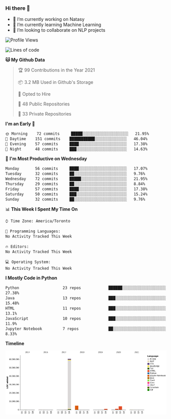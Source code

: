 ### Hi there 👋

<!--
**disooqi/disooqi** is a ✨ _special_ ✨ repository because its `README.md` (this file) appears on your GitHub profile.
-->
- 🔭 I’m currently working on Natasy
- 🌱 I’m currently learning Machine Learning
- 👯 I’m looking to collaborate on NLP projects
<!--
- 🤔 I’m looking for help with ...
- 💬 Ask me about ...
- 📫 How to reach me: http://mohamed.eldesouki.ca
- 😄 Pronouns: ...
- ⚡ Fun fact: ...
-->

<!--START_SECTION:waka-->
![Profile Views](http://img.shields.io/badge/Profile%20Views-0-blue)

![Lines of code](https://img.shields.io/badge/From%20Hello%20World%20I%27ve%20Written-72.5%20million%20lines%20of%20code-blue)

**🐱 My Github Data** 

> 🏆 99 Contributions in the Year 2021
 > 
> 📦 3.2 MB Used in Github's Storage 
 > 
> 💼 Opted to Hire
 > 
> 📜 48 Public Repositories 
 > 
> 🔑 33 Private Repositories  
 > 
**I'm an Early 🐤** 

```text
🌞 Morning    72 commits     █████░░░░░░░░░░░░░░░░░░░░   21.95% 
🌆 Daytime    151 commits    ███████████░░░░░░░░░░░░░░   46.04% 
🌃 Evening    57 commits     ████░░░░░░░░░░░░░░░░░░░░░   17.38% 
🌙 Night      48 commits     ███░░░░░░░░░░░░░░░░░░░░░░   14.63%

```
📅 **I'm Most Productive on Wednesday** 

```text
Monday       56 commits     ████░░░░░░░░░░░░░░░░░░░░░   17.07% 
Tuesday      32 commits     ██░░░░░░░░░░░░░░░░░░░░░░░   9.76% 
Wednesday    72 commits     █████░░░░░░░░░░░░░░░░░░░░   21.95% 
Thursday     29 commits     ██░░░░░░░░░░░░░░░░░░░░░░░   8.84% 
Friday       57 commits     ████░░░░░░░░░░░░░░░░░░░░░   17.38% 
Saturday     50 commits     ███░░░░░░░░░░░░░░░░░░░░░░   15.24% 
Sunday       32 commits     ██░░░░░░░░░░░░░░░░░░░░░░░   9.76%

```


📊 **This Week I Spent My Time On** 

```text
⌚︎ Time Zone: America/Toronto

💬 Programming Languages: 
No Activity Tracked This Week

🔥 Editors: 
No Activity Tracked This Week

💻 Operating System: 
No Activity Tracked This Week

```

**I Mostly Code in Python** 

```text
Python                   23 repos            ██████░░░░░░░░░░░░░░░░░░░   27.38% 
Java                     13 repos            ███░░░░░░░░░░░░░░░░░░░░░░   15.48% 
HTML                     11 repos            ███░░░░░░░░░░░░░░░░░░░░░░   13.1% 
JavaScript               10 repos            ███░░░░░░░░░░░░░░░░░░░░░░   11.9% 
Jupyter Notebook         7 repos             ██░░░░░░░░░░░░░░░░░░░░░░░   8.33%

```


**Timeline**

![Chart not found](https://raw.githubusercontent.com/disooqi/disooqi/master/charts/bar_graph.png) 


<!--END_SECTION:waka-->

